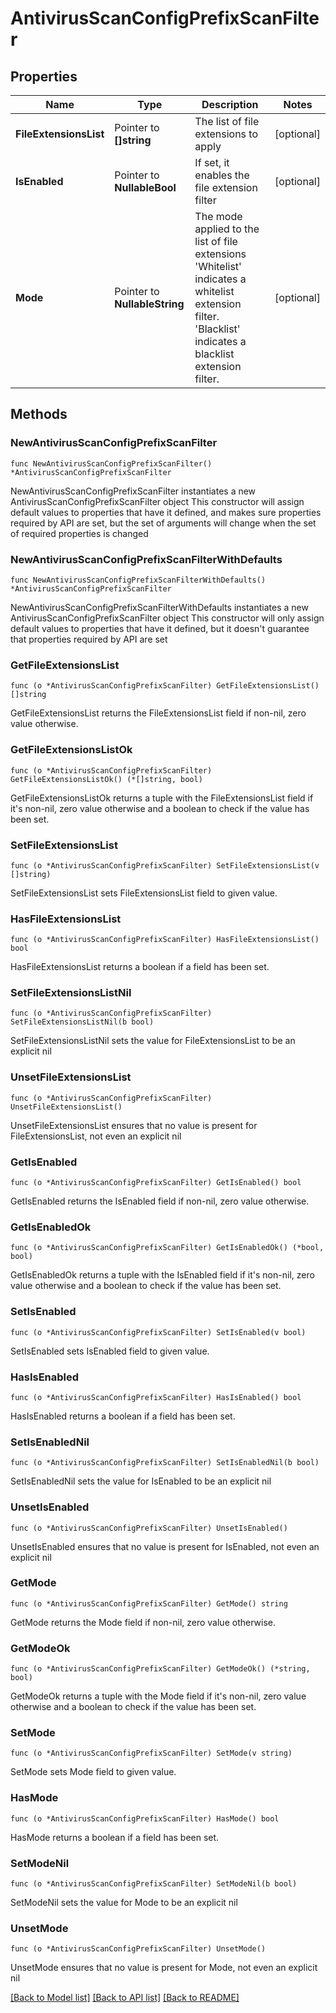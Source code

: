 # AntivirusScanConfigPrefixScanFilter

## Properties

Name | Type | Description | Notes
------------ | ------------- | ------------- | -------------
**FileExtensionsList** | Pointer to **[]string** | The list of file extensions to apply | [optional] 
**IsEnabled** | Pointer to **NullableBool** | If set, it enables the file extension filter | [optional] 
**Mode** | Pointer to **NullableString** | The mode applied to the list of file extensions &#39;Whitelist&#39; indicates a whitelist extension filter. &#39;Blacklist&#39; indicates a blacklist extension filter. | [optional] 

## Methods

### NewAntivirusScanConfigPrefixScanFilter

`func NewAntivirusScanConfigPrefixScanFilter() *AntivirusScanConfigPrefixScanFilter`

NewAntivirusScanConfigPrefixScanFilter instantiates a new AntivirusScanConfigPrefixScanFilter object
This constructor will assign default values to properties that have it defined,
and makes sure properties required by API are set, but the set of arguments
will change when the set of required properties is changed

### NewAntivirusScanConfigPrefixScanFilterWithDefaults

`func NewAntivirusScanConfigPrefixScanFilterWithDefaults() *AntivirusScanConfigPrefixScanFilter`

NewAntivirusScanConfigPrefixScanFilterWithDefaults instantiates a new AntivirusScanConfigPrefixScanFilter object
This constructor will only assign default values to properties that have it defined,
but it doesn't guarantee that properties required by API are set

### GetFileExtensionsList

`func (o *AntivirusScanConfigPrefixScanFilter) GetFileExtensionsList() []string`

GetFileExtensionsList returns the FileExtensionsList field if non-nil, zero value otherwise.

### GetFileExtensionsListOk

`func (o *AntivirusScanConfigPrefixScanFilter) GetFileExtensionsListOk() (*[]string, bool)`

GetFileExtensionsListOk returns a tuple with the FileExtensionsList field if it's non-nil, zero value otherwise
and a boolean to check if the value has been set.

### SetFileExtensionsList

`func (o *AntivirusScanConfigPrefixScanFilter) SetFileExtensionsList(v []string)`

SetFileExtensionsList sets FileExtensionsList field to given value.

### HasFileExtensionsList

`func (o *AntivirusScanConfigPrefixScanFilter) HasFileExtensionsList() bool`

HasFileExtensionsList returns a boolean if a field has been set.

### SetFileExtensionsListNil

`func (o *AntivirusScanConfigPrefixScanFilter) SetFileExtensionsListNil(b bool)`

 SetFileExtensionsListNil sets the value for FileExtensionsList to be an explicit nil

### UnsetFileExtensionsList
`func (o *AntivirusScanConfigPrefixScanFilter) UnsetFileExtensionsList()`

UnsetFileExtensionsList ensures that no value is present for FileExtensionsList, not even an explicit nil
### GetIsEnabled

`func (o *AntivirusScanConfigPrefixScanFilter) GetIsEnabled() bool`

GetIsEnabled returns the IsEnabled field if non-nil, zero value otherwise.

### GetIsEnabledOk

`func (o *AntivirusScanConfigPrefixScanFilter) GetIsEnabledOk() (*bool, bool)`

GetIsEnabledOk returns a tuple with the IsEnabled field if it's non-nil, zero value otherwise
and a boolean to check if the value has been set.

### SetIsEnabled

`func (o *AntivirusScanConfigPrefixScanFilter) SetIsEnabled(v bool)`

SetIsEnabled sets IsEnabled field to given value.

### HasIsEnabled

`func (o *AntivirusScanConfigPrefixScanFilter) HasIsEnabled() bool`

HasIsEnabled returns a boolean if a field has been set.

### SetIsEnabledNil

`func (o *AntivirusScanConfigPrefixScanFilter) SetIsEnabledNil(b bool)`

 SetIsEnabledNil sets the value for IsEnabled to be an explicit nil

### UnsetIsEnabled
`func (o *AntivirusScanConfigPrefixScanFilter) UnsetIsEnabled()`

UnsetIsEnabled ensures that no value is present for IsEnabled, not even an explicit nil
### GetMode

`func (o *AntivirusScanConfigPrefixScanFilter) GetMode() string`

GetMode returns the Mode field if non-nil, zero value otherwise.

### GetModeOk

`func (o *AntivirusScanConfigPrefixScanFilter) GetModeOk() (*string, bool)`

GetModeOk returns a tuple with the Mode field if it's non-nil, zero value otherwise
and a boolean to check if the value has been set.

### SetMode

`func (o *AntivirusScanConfigPrefixScanFilter) SetMode(v string)`

SetMode sets Mode field to given value.

### HasMode

`func (o *AntivirusScanConfigPrefixScanFilter) HasMode() bool`

HasMode returns a boolean if a field has been set.

### SetModeNil

`func (o *AntivirusScanConfigPrefixScanFilter) SetModeNil(b bool)`

 SetModeNil sets the value for Mode to be an explicit nil

### UnsetMode
`func (o *AntivirusScanConfigPrefixScanFilter) UnsetMode()`

UnsetMode ensures that no value is present for Mode, not even an explicit nil

[[Back to Model list]](../README.md#documentation-for-models) [[Back to API list]](../README.md#documentation-for-api-endpoints) [[Back to README]](../README.md)


